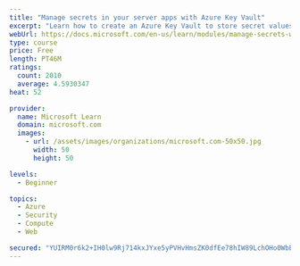 ```yaml
---
title: "Manage secrets in your server apps with Azure Key Vault"
excerpt: "Learn how to create an Azure Key Vault to store secret values and how to enable secure access to the vault."
webUrl: https://docs.microsoft.com/en-us/learn/modules/manage-secrets-with-azure-key-vault/
type: course
price: Free
length: PT46M
ratings:
  count: 2010
  average: 4.5930347
heat: 52

provider:
  name: Microsoft Learn
  domain: microsoft.com
  images:
    - url: /assets/images/organizations/microsoft.com-50x50.jpg
      width: 50
      height: 50

levels:
  - Beginner

topics:
  - Azure
  - Security
  - Compute
  - Web

secured: "YUIRM0r6k2+IH0lw9Rj714kxJYxe5yPVHvHmsZK0dfEe78hIW89LchOHo0WbEuHoYQUFHaEc6oDlpgLt5MHMFnTNMp8vRJRstsqcOfek/iB0xwFKT0CB9kK2BbkZyMDRZqeYhUTxC5T6k9m5Tlluw5idIlJ8KrdPZguWJk0bIg1Gp9upFmGqr5nuM3cequtuIvCY/JlbIXb0fTdWygLblY6JqLItR7eqmCZ1VOssInvZJHhh1gYUcEaJO7drpW/dg2RsSvIjVCcGhkbkVU0u7pn8ZdpJ5o1EctY/KNePzQBktxbrKlkYfGUSWalADkdFqWmLSCWeodDgUCXSXorIN5imnpTLVNBdyZmJSA1YZjJ0/rJq+W7z/7u7LZgFgFScvFlZbO8quxNAc8qjwmdzhXCXzFPYaEjAbzD2kA92sak=;p0FTTOMZs2vKZVoxI2ZX8w=="
---
```


